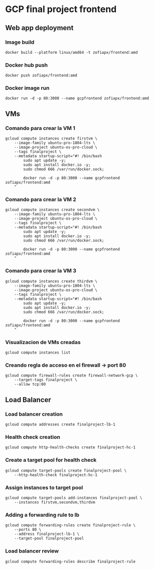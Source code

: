 # **GCP final project frontend**

## Web app deployment
### Image build
    docker build --platform linux/amd64 -t zofiapx/frontend:amd

### Docker hub push
    docker push zofiapx/frontend:amd

### Docker image run
    docker run -d -p 80:3000 --name gcpfrontend zofiapx/frontend:amd
## VMs
### Comando para crear la VM 1
    gcloud compute instances create firstvm \
        --image-family ubuntu-pro-1804-lts \
        --image-project ubuntu-os-pro-cloud \
        --tags finalproject \
        --metadata startup-script="#! /bin/bash
            sudo apt update -y; 
            sudo apt install docker.io -y; 
            sudo chmod 666 /var/run/docker.sock; 

            docker run -d -p 80:3000 --name gcpfrontend zofiapx/frontend:amd
        "

### Comando para crear la VM 2
    gcloud compute instances create secondvm \
        --image-family ubuntu-pro-1804-lts \
        --image-project ubuntu-os-pro-cloud \
        --tags finalproject \
        --metadata startup-script="#! /bin/bash
            sudo apt update -y; 
            sudo apt install docker.io -y; 
            sudo chmod 666 /var/run/docker.sock; 

            docker run -d -p 80:3000 --name gcpfrontend zofiapx/frontend:amd
        "

### Comando para crear la VM 3
    gcloud compute instances create thirdvm \
        --image-family ubuntu-pro-1804-lts \
        --image-project ubuntu-os-pro-cloud \
        --tags finalproject \
        --metadata startup-script="#! /bin/bash
            sudo apt update -y; 
            sudo apt install docker.io -y; 
            sudo chmod 666 /var/run/docker.sock; 

            docker run -d -p 80:3000 --name gcpfrontend zofiapx/frontend:amd
        "
### Visualizacion de VMs creadas
    gcloud compute instances list
### Creando regla de acceso en el firewall -> port 80
    gcloud compute firewall-rules create firewall-network-gcp \
        --target-tags finalproject \
        --allow tcp:80

## Load Balancer
### Load balancer creation
    gcloud compute addresses create finalproject-lb-1

### Health check creation
    gcloud compute http-health-checks create finalproject-hc-1

### Create a target pool for health check
    gcloud compute target-pools create finalproject-pool \
        --http-health-check finalproject-hc-1

### Assign instances to target pool
    gcloud compute target-pools add-instances finalproject-pool \
        --instances firstvm,secondvm,thirdvm

### Adding a forwarding rule to lb
    gcloud compute forwarding-rules create finalproject-rule \
        --ports 80 \
        --address finalproject-lb-1 \
        --target-pool finalproject-pool

### Load balancer review
    gcloud compute forwarding-rules describe finalproject-rule


